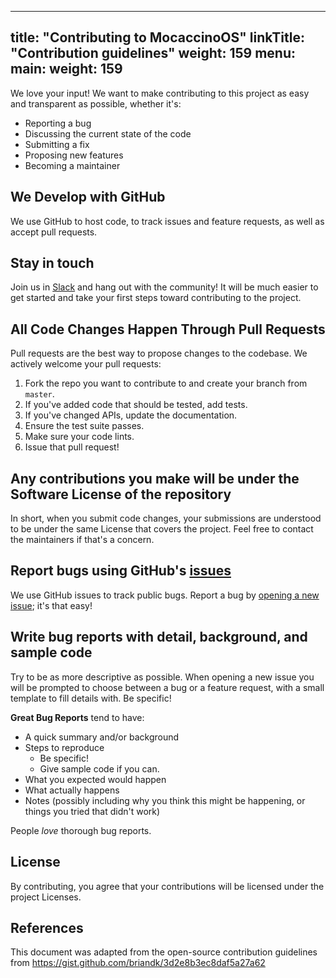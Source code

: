 
---
title: "Contributing to MocaccinoOS"
linkTitle: "Contribution guidelines"
weight: 159
menu:
  main:
    weight: 159
---

We love your input! We want to make contributing to this project as easy and transparent as possible, whether it's:

- Reporting a bug
- Discussing the current state of the code
- Submitting a fix
- Proposing new features
- Becoming a maintainer

## We Develop with GitHub
We use GitHub to host code, to track issues and feature requests, as well as accept pull requests.

## Stay in touch

Join us in [Slack](https://luet.slack.com/join/shared_invite/enQtOTQxMjcyNDQ0MDUxLWQ5ODVlNTI1MTYzNDRkYzkyYmM1YWE5YjM0NTliNDEzNmQwMTkxNDRhNDIzM2Y5NDBlOTZjZTYxYWQyNDE4YzY#/) and hang out with the community! It will be much easier to get started and take your first steps toward contributing to the project.

## All Code Changes Happen Through Pull Requests
Pull requests are the best way to propose changes to the codebase. We actively welcome your pull requests:

1. Fork the repo you want to contribute to and create your branch from `master`.
2. If you've added code that should be tested, add tests.
3. If you've changed APIs, update the documentation.
4. Ensure the test suite passes.
5. Make sure your code lints.
6. Issue that pull request!

## Any contributions you make will be under the Software License of the repository
In short, when you submit code changes, your submissions are understood to be under the same License that covers the project. Feel free to contact the maintainers if that's a concern.

## Report bugs using GitHub's [issues](https://github.com/mocaccinoOS/mocaccino/issues)
We use GitHub issues to track public bugs. Report a bug by [opening a new issue](https://github.com/mocaccinoOS/mocaccino/issues/new); it's that easy!

## Write bug reports with detail, background, and sample code
Try to be as more descriptive as possible. When opening a new issue you will be prompted to choose between a bug or a feature request, with a small template to fill details with. Be specific!

**Great Bug Reports** tend to have:

- A quick summary and/or background
- Steps to reproduce
  - Be specific!
  - Give sample code if you can. 
- What you expected would happen
- What actually happens
- Notes (possibly including why you think this might be happening, or things you tried that didn't work)

People *love* thorough bug reports.


## License
By contributing, you agree that your contributions will be licensed under the project Licenses.

## References
This document was adapted from the open-source contribution guidelines from https://gist.github.com/briandk/3d2e8b3ec8daf5a27a62

